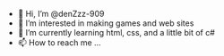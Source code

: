 - 👋 Hi, I’m @denZzz-909
- 👀 I’m interested in making games and web sites
- 🌱 I’m currently learning html, css, and a little bit of c#
- 📫 How to reach me ...

<!---
denZzz-909/denZzz-909 is a ✨ special ✨ repository because its `README.md` (this file) appears on your GitHub profile.
You can click the Preview link to take a look at your changes.
--->
